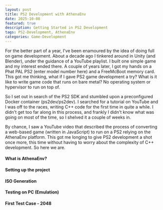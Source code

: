 ```yaml
---
layout: post
title: PS2 Development with AthenaEnv
date: 2025-10-08
featured: true
description: Getting Started in PS2 Development
tags: PS2-Development, AthenaEnv
categories: Game-Development
---
```


For the better part of a year, I've been enamoured by the idea of doing full on game development. About a decade ago I tinkered around in Unity (and Blender), under the guidance of a YouTube playlist. I built one simple game and my interest ended there. A couple of years later, I got my hands on a Phat PAL PS2 (enter model number here) and a FreeMcBoot memory card. This got me thinking, what if I gave PS2 game development a try? What is it like to write game code that runs on bare metal? No operating system or hypervisor to run on top of.

So I set out in search of the PS2 SDK and stumbled upon a preconfigured Docker container (ps2dev/ps2dev). I searched for a tutorial on YouTube and I was off to the races, writing C++ code for the first time in quite a while. I didn't get too far along in this process, and frankly I didn't know what was going on most of the time, so I shelved it a couple of weeks in.

By chance, I saw a YouTube video that described the process of converting a web-based game (written in JavaScript) to run on a PS2 relying on the AthenaEnv platform. This got me longing to give PS2 development a shot once more, this time without having to worry about the complexity of C++ development. So here we are.

#### What is AthenaEnv?



#### Setting up the project



#### ISO Generation

#### Testing on PC (Emulation)

#### First Test Case - 2048
